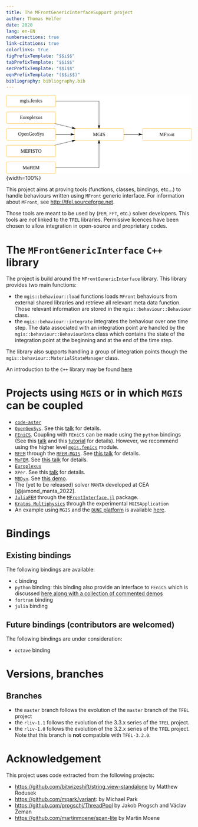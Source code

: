 ```yaml
---
title: The MFrontGenericInterfaceSupport project
author: Thomas Helfer
date: 2020
lang: en-EN
numbersections: true
link-citations: true
colorlinks: true
figPrefixTemplate: "$$i$$"
tabPrefixTemplate: "$$i$$"
secPrefixTemplate: "$$i$$"
eqnPrefixTemplate: "($$i$$)"
bibliography: bibliography.bib
---
```


<!-- <div id="slideshow"> -->
<!--   <ul class="slides"> -->
<!--     <li> -->
<!--       <iframe width="560" height="315" src="https://www.youtube.com/embed/juWMIkJ64iE" frameborder="0" allow="accelerometer; autoplay; encrypted-media; gyroscope; picture-in-picture"> -->
<!--       </iframe> -->
<!--     </li> -->
<!--   </ul> -->
<!--   <span class="arrow previous"></span> -->
<!--   <span class="arrow next"></span> -->
<!-- </div> -->
<!-- <script src="http://ajax.googleapis.com/ajax/libs/jquery/1.4.2/jquery.min.js"></script> -->
<!-- <script src="js/slideshow.js"></script> -->

![Principle of MGIS](img/mgis.svg){width=100%}

This project aims at proving tools (functions, classes, bindings,
etc...) to handle behaviours written using `MFront` generic interface.
For information about `MFront`, see <http://tfel.sourceforge.net>.

Those tools are meant to be used by (`FEM`, `FFT`, etc.) solver
developers. This tools are *not* linked to the `TFEL` libraries.
Permissive licences have been chosen to allow integration in open-source
and proprietary codes.

# The `MFrontGenericInterface` `C++` library

The project is build around the `MFrontGenericInterface` library. This
library provides two main functions:

- the `mgis::behaviour::load` functions loads `MFront` behaviours from
  external shared libraries and retrieve all relevant meta data
  function. Those relevant information are stored in the
  `mgis::behaviour::Behaviour` class.
- the `mgis::behaviour::integrate` integrates the behaviour over one
  time step. The data associated with an integration point are handled
  by the `mgis::behaviour::BehaviourData` class which contains the state
  of the integration point at the beginning and at the end of the time
  step.

The library also supports handling a group of integration points though
the `mgis::behaviour::MaterialStateManager` class.

An introduction to the `C++` library may be found [here](bindings-cxx.html)

# Projects using `MGIS` or in which `MGIS` can be coupled

- [`code-aster`](https://code-aster.org)
- [`OpenGeoSys`](https://www.opengeosys.org/). See this
  [talk](https://github.com/thelfer/tfel-doc/blob/master/MFrontUserDays/FifthUserDays/OpenGeoSys-Nagel-MFrontUserDays-2019.pdf)
  for details.
- [`FEniCS`](https://fenicsproject.org/). Coupling with `FEniCS` can be
  made using the `python` bindings (See this
  [talk](https://github.com/thelfer/tfel-doc/blob/master/MFrontUserDays/FifthUserDays/OpenGeoSys-Nagel-MFrontUserDays-2019.pdf)
  and this
  [tutorial](https://github.com/thelfer/tfel-doc/blob/master/MFrontUserDays/FifthUserDays/OpenGeoSys-Nagel-MFrontUserDays-2019.pdf)
  for details). However, we recommend using the higher level
  [`mgis.fenics`](mgis_fenics.html) module.
- [`MFEM`](https://mfem.org/) through the
  [`MFEM-MGIS`](https://github.com/thelfer/mfem-mgis/). See [this
  talk](https://github.com/thelfer/tfel-doc/blob/master/MFrontUserDays/SeventhUserDays/mfem-mgis.pdf)
  for details.
- [`MoFEM`](http://mofem.eng.gla.ac.uk/mofem/html/). See [this
  talk](https://github.com/thelfer/tfel-doc/blob/master/MFrontUserDays/SixthUserDays/Talk6-MoFEM_MFront.pdf)
  for details.
- [`Europlexus`](https://europlexus.jrc.ec.europa.eu/)
- `XPer`. See this
  [talk](https://github.com/thelfer/tfel-doc/blob/master/MFrontUserDays/FifthUserDays/Xper-Perales-MFrontUserDays-2019.pdf)
  for details.
- [`MBDyn`](https://www.mbdyn.org/). See [this demo](https://www.youtube.com/watch?v=I8HENx5mszA).
- The (yet to be released) solver `MANTA` developed at CEA [@jamond_manta_2022].
- [`JuliaFEM`](http://www.juliafem.org/) through the
  [`MFrontInterface.jl`](https://github.com/JuliaFEM/MFrontInterface.jl)
  package.
- [`Kratos Multiphysics`](https://github.com/KratosMultiphysics/Kratos)
  through the experimental `MGISApplication`
- An example using `MGIS` and the [`DUNE`
  platform](https://www.dune-project.org/) is available
  [here](https://github.com/thelfer/dune-mgis).

# Bindings

## Existing bindings

The following bindings are available:

- `c` binding
- `python` binding: this binding also provide an interface to `FEniCS` which is 
  discussed [here along with a collection of commented demos](mgis_fenics.html)
- `fortran` binding
- `julia` binding

## Future bindings (contributors are welcomed)

The following bindings are under consideration:

- `octave` binding

# Versions, branches

## Branches

- the `master` branch follows the evolution of the `master` branch of
  the `TFEL` project
- the `rliv-1.1` follows the evolution of the 3.3.x series of the `TFEL`
  project.
- the `rliv-1.0` follows the evolution of the 3.2.x series of the `TFEL`
  project. Note that this branch is **not** compatible with
  `TFEL-3.2.0`.

# Acknowledgement

This project uses code extracted from the following projects:

- <https://github.com/bitwizeshift/string_view-standalone> by Matthew
  Rodusek
- <https://github.com/mpark/variant>: by Michael Park
- <https://github.com/progschj/ThreadPool> by Jakob Progsch and Václav
  Zeman
- <https://github.com/martinmoene/span-lite> by Martin Moene



